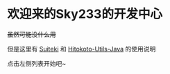# 欢迎来的Sky233的开发中心

~~虽然可能没什么用~~

但是这里有 [Suiteki]() 和 [Hitokoto-Utils-Java](#/start-hitokoto) 的使用说明

点击左侧列表开始吧~
